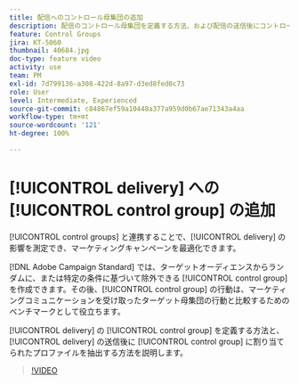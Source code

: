 ```yaml
---
title: 配信へのコントロール母集団の追加
description: 配信のコントロール母集団を定義する方法、および配信の送信後にコントロール母集団に割り当てられたプロファイルを抽出する方法について説明します。
feature: Control Groups
jira: KT-5060
thumbnail: 40684.jpg
doc-type: feature video
activity: use
team: PM
exl-id: 7d799136-a308-422d-8a97-d3ed8fed0c73
role: User
level: Intermediate, Experienced
source-git-commit: c84867ef59a10448a377a959d0b67ae71343a4aa
workflow-type: tm+mt
source-wordcount: '121'
ht-degree: 100%

---
```


# [!UICONTROL delivery] への [!UICONTROL control group] の追加

[!UICONTROL control groups] と連携することで、[!UICONTROL delivery] の影響を測定でき、マーケティングキャンペーンを最適化できます。

[!DNL Adobe Campaign Standard] では、ターゲットオーディエンスからランダムに、または特定の条件に基づいて除外できる [!UICONTROL control group] を作成できます。その後、[!UICONTROL control group] の行動は、マーケティングコミュニケーションを受け取ったターゲット母集団の行動と比較するためのベンチマークとして役立ちます。

[!UICONTROL delivery] の [!UICONTROL control group] を定義する方法と、[!UICONTROL delivery] の送信後に [!UICONTROL control group] に割り当てられたプロファイルを抽出する方法を説明します。

>[!VIDEO](https://video.tv.adobe.com/v/40684?quality=12&learn=on)
